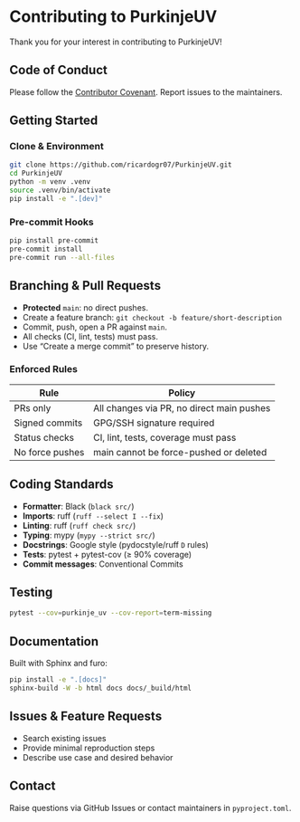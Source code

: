 # Contributing to PurkinjeUV

Thank you for your interest in contributing to PurkinjeUV!

## Code of Conduct

Please follow the [Contributor Covenant](https://www.contributor-covenant.org/version/2/1/code_of_conduct/). Report issues to the maintainers.

## Getting Started

### Clone & Environment

```bash
git clone https://github.com/ricardogr07/PurkinjeUV.git
cd PurkinjeUV
python -m venv .venv
source .venv/bin/activate
pip install -e ".[dev]"
```

### Pre-commit Hooks

```bash
pip install pre-commit
pre-commit install
pre-commit run --all-files
```

## Branching & Pull Requests

- **Protected** `main`: no direct pushes.
- Create a feature branch: `git checkout -b feature/short-description`
- Commit, push, open a PR against `main`.
- All checks (CI, lint, tests) must pass.
- Use “Create a merge commit” to preserve history.

### Enforced Rules

| Rule            | Policy                                            |
|-----------------|---------------------------------------------------|
| PRs only        | All changes via PR, no direct main pushes         |
| Signed commits  | GPG/SSH signature required                        |
| Status checks   | CI, lint, tests, coverage must pass               |
| No force pushes | main cannot be force-pushed or deleted            |

## Coding Standards

- **Formatter**: Black (`black src/`)
- **Imports**: ruff (`ruff --select I --fix`)
- **Linting**: ruff (`ruff check src/`)
- **Typing**: mypy (`mypy --strict src/`)
- **Docstrings**: Google style (pydocstyle/ruff `D` rules)
- **Tests**: pytest + pytest-cov (≥ 90% coverage)
- **Commit messages**: Conventional Commits

## Testing

```bash
pytest --cov=purkinje_uv --cov-report=term-missing
```

## Documentation

Built with Sphinx and furo:

```bash
pip install -e ".[docs]"
sphinx-build -W -b html docs docs/_build/html
```

## Issues & Feature Requests

- Search existing issues
- Provide minimal reproduction steps
- Describe use case and desired behavior

## Contact

Raise questions via GitHub Issues or contact maintainers in `pyproject.toml`.
